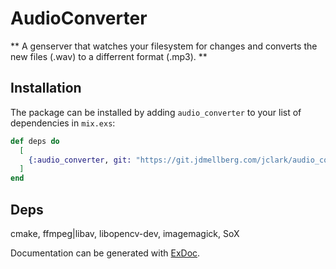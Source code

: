 # AudioConverter

** A genserver that watches your filesystem for changes and converts the new files (.wav) to a differrent format (.mp3). **

## Installation

The package can be installed
by adding `audio_converter` to your list of dependencies in `mix.exs`:

```elixir
def deps do
  [
    {:audio_converter, git: "https://git.jdmellberg.com/jclark/audio_converter.git"}
  ]
end
```


## Deps
cmake, ffmpeg|libav, libopencv-dev, imagemagick, SoX

Documentation can be generated with [ExDoc](https://github.com/elixir-lang/ex_doc).

